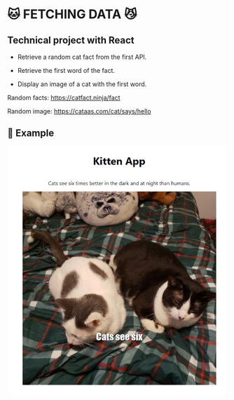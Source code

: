 # 🐱 FETCHING DATA 😼

## Technical project with React

* Retrieve a random cat fact from the first API.

* Retrieve the first word of the fact.

* Display an image of a cat with the first word.

Random facts: https://catfact.ninja/fact

Random image: https://cataas.com/cat/says/hello

## 🔎 Example

![Cat_img](./img/cat.PNG)
